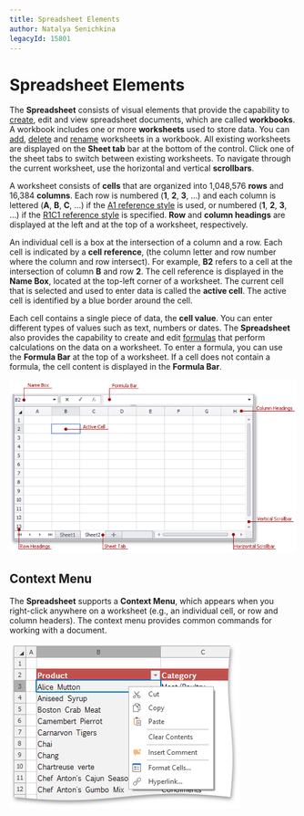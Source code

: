 ```yaml
---
title: Spreadsheet Elements
author: Natalya Senichkina
legacyId: 15801
---
```

# Spreadsheet Elements
The **Spreadsheet** consists of visual elements that provide the capability to [create](../file-operations/create-a-workbook.md), edit and view spreadsheet documents, which are called **workbooks**. A workbook includes one or more **worksheets** used to store data. You can [add](../file-operations/create-a-worksheet.md), [delete](../file-operations/delete-a-worksheet.md) and [rename](../file-operations/rename-a-worksheet.md) worksheets in a workbook. All existing worksheets are displayed on the **Sheet tab** bar at the bottom of the control. Click one of the sheet tabs to switch between existing worksheets. To navigate through the current worksheet, use the horizontal and vertical **scrollbars**.

A worksheet consists of **cells** that are organized into 1,048,576 **rows** and 16,384 **columns**. Each row is numbered (**1**, **2**, **3**, ...) and each column is lettered (**A**, **B**, **C**, ...) if the [A1 reference style](../formulas/cell-references.md) is used, or numbered (**1**, **2**, **3**, ...) if the [R1C1 reference style](../formulas/cell-references.md) is specified. **Row** and **column headings** are displayed at the left and at the top of a worksheet, respectively.

An individual cell is a box at the intersection of a column and a row. Each cell is indicated by a **cell reference**, (the column letter and row number where the column and row intersect). For example, **B2** refers to a cell at the intersection of column **B** and row **2**. The cell reference is displayed in the **Name Box**, located at the top-left corner of a worksheet. The current cell that is selected and used to enter data is called the **active cell**. The active cell is identified by a blue border around the cell.

Each cell contains a single piece of data, the **cell value**. You can enter different types of values such as text, numbers or dates. The **Spreadsheet** also provides the capability to create and edit [formulas](../formulas/create-a-simple-formula.md) that perform calculations on the data on a worksheet. To enter a formula, you can use the **Formula Bar** at the top of a worksheet. If a cell does not contain a formula, the cell content is displayed in the **Formula Bar**.

![SpreadsheetElements.png](../../../images/img21266.png)

## Context Menu
The **Spreadsheet** supports a **Context Menu**, which appears when you right-click anywhere on a worksheet (e.g., an individual cell, or row and column headers). The context menu provides common commands for working with a document.

![ContextMenu.png](../../../images/img21267.png)